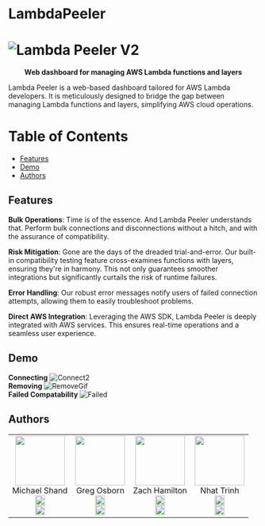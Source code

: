 # LambdaPeeler
# ![Lambda Peeler V2](https://github.com/oslabs-beta/LambdaPeeler/assets/135868272/d2dcfdf0-d4a3-4549-b2a0-57f69f7c3f81)

<p align="center"><strong>Web dashboard for managing AWS Lambda functions and layers</strong></p>
Lambda Peeler is a web-based dashboard tailored for AWS Lambda developers. It is meticulously designed to bridge the gap between managing Lambda functions and layers, simplifying AWS cloud operations.

# Table of Contents
- [Features](#features)
- [Demo](#demo)
- [Authors](#authors)
## Features
**Bulk Operations**: Time is of the essence. And Lambda Peeler understands that. Perform bulk connections and disconnections without a hitch, and with the assurance of compatibility.  

**Risk Mitigation**: Gone are the days of the dreaded trial-and-error. Our built-in compatibility testing feature cross-examines functions with layers, ensuring they're in harmony. This not only guarantees smoother integrations but significantly curtails the risk of runtime failures.  

**Error Handling**: Our robust error messages notify users of failed connection attempts, allowing them to easily troubleshoot problems.

**Direct AWS Integration**: Leveraging the AWS SDK, Lambda Peeler is deeply integrated with AWS services. This ensures real-time operations and a seamless user experience.  

## Demo
**Connecting**
![Connect2](https://github.com/oslabs-beta/LambdaPeeler/assets/135868272/8159a173-0024-4f7b-b315-5e710203128f)        
**Removing**
![RemoveGif](https://github.com/oslabs-beta/LambdaPeeler/assets/135868272/532bfef1-75f4-4843-ab00-d3eb4f60edf0)        
**Failed Compatability**
![Failed](https://github.com/oslabs-beta/LambdaPeeler/assets/135868272/ab1706a9-82e4-4660-89ef-5e51093543ba)    

## Authors
<table>
    <tr>
        <td align="center">
            <img src="https://github.com/oslabs-beta/LambdaPeeler/assets/135868272/8375918d-26df-470e-977c-e579b9d19e1b" width="100">
            <br>
            Michael Shand
            <br>
            <a href="https://github.com/shandie231">
                <img src="https://github.com/oslabs-beta/LambdaPeeler/assets/135868272/4c88307f-f388-4c61-b301-695526fdec0d" width="20" alt="GitHub">
            </a>
            <br>
            <a href="https://www.linkedin.com/in/michael-shand-0a2924163/">
                <img src="https://github.com/oslabs-beta/LambdaPeeler/assets/135868272/a52096b1-552d-4c57-982c-3f22023ed68a" width="20" alt="LinkedIn">
            </a>
        </td>
        <td align="center">
            <img src="https://github.com/oslabs-beta/LambdaPeeler/assets/135868272/4c88307f-f388-4c61-b301-695526fdec0d" width="100">
            <br>
            Greg Osborn
            <br>
            <a href="https://github.com/greg-osborn">
                <img src="https://github.com/oslabs-beta/LambdaPeeler/assets/135868272/a772025a-fb46-4304-888e-a5934fd60d82" width="20" alt="GitHub">
            </a>
            <br>
            <a href="https://www.linkedin.com/in/gregdosborn/">
                <img src="https://github.com/oslabs-beta/LambdaPeeler/assets/135868272/a52096b1-552d-4c57-982c-3f22023ed68a" width="20" alt="LinkedIn">
            </a>
        </td>
        <td align="center">
            <img src="https://github.com/oslabs-beta/LambdaPeeler/assets/135868272/4c88307f-f388-4c61-b301-695526fdec0d" width="100">
            <br>
            Zach Hamilton
            <br>
            <a href="https://github.com/ZachMHamilton">
                <img src="https://github.com/oslabs-beta/LambdaPeeler/assets/135868272/a772025a-fb46-4304-888e-a5934fd60d82" width="20" alt="GitHub">
            </a>
            <br>
            <a href="https://www.linkedin.com/in/zach-m-hamilton/">
                <img src="https://github.com/oslabs-beta/LambdaPeeler/assets/135868272/a52096b1-552d-4c57-982c-3f22023ed68a" width="20" alt="LinkedIn">
            </a>
        </td>
        <td align="center">
            <img src="https://github.com/oslabs-beta/LambdaPeeler/assets/135868272/4c88307f-f388-4c61-b301-695526fdec0d" width="100">
            <br>
            Nhat Trinh
            <br>
            <a href="https://github.com/Nhat-Trinh1">
                <img src="https://github.com/oslabs-beta/LambdaPeeler/assets/135868272/a772025a-fb46-4304-888e-a5934fd60d82" width="20" alt="GitHub">
            </a>
            <br>
            <a href="https://www.linkedin.com/in/nhattrinh/">
                <img src="https://github.com/oslabs-beta/LambdaPeeler/assets/135868272/a52096b1-552d-4c57-982c-3f22023ed68a" width="20" alt="LinkedIn">
            </a>
        </td>
    </tr>
</table>
